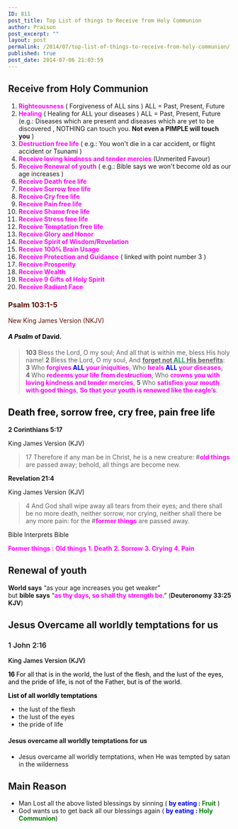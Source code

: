 ```yaml
---
ID: 811
post_title: Top List of things to Receive from Holy Communion
author: Praison
post_excerpt: ""
layout: post
permalink: /2014/07/top-list-of-things-to-receive-from-holy-communion/
published: true
post_date: 2014-07-06 21:03:59
---
```

<h2>Receive from Holy Communion</h2>
<ol>
	<li><span style="color: #ff00ff;"><strong>Righteousness</strong></span> ( Forgiveness of ALL sins ) ALL = Past, Present, Future</li>
	<li><span style="color: #ff00ff;"><strong>Healing</strong></span> ( Healing for ALL your diseases ) ALL = Past, Present, Future (e.g.: Diseases which are present and diseases which are yet to be discovered , NOTHING can touch you. <strong>Not even a PIMPLE will touch you</strong> )</li>
	<li><span style="color: #ff00ff;"><strong>Destruction free life</strong></span> ( e.g.: You won't die in a car accident, or flight accident or Tsunami )</li>
	<li><span style="color: #ff00ff;"><strong>Receive loving kindness and tender mercies</strong></span> (Unmerited Favour)</li>
	<li><span style="color: #ff00ff;"><strong>Receive Renewal of youth</strong></span> ( e.g.: Bible says we won't become old as our age increases )</li>
	<li><span style="color: #ff00ff;"><strong>Receive Death free life</strong></span></li>
	<li><span style="color: #ff00ff;"><strong>Receive Sorrow free life</strong></span></li>
	<li><span style="color: #ff00ff;"><strong>Receive Cry free life</strong></span></li>
	<li><span style="color: #ff00ff;"><strong>Receive Pain free life</strong></span></li>
	<li><span style="color: #ff00ff;"><strong>Receive Shame free life</strong></span></li>
	<li><span style="color: #ff00ff;"><strong>Receive Stress free life</strong></span></li>
	<li><span style="color: #ff00ff;"><strong>Receive Temptation free life</strong></span></li>
	<li><strong><span style="color: #ff00ff;">Receive Glory and Honor</span></strong></li>
	<li><span style="color: #ff00ff;"><strong>Receive Spirit of Wisdom/Revelation</strong></span></li>
	<li><span style="color: #ff00ff;"><strong>Receive 100% Brain Usage</strong></span></li>
	<li><span style="color: #ff00ff;"><strong>Receive Protection and Guidance</strong> </span>( linked with point number 3 )</li>
	<li><span style="color: #ff00ff;"><strong>Receive Prosperity</strong></span></li>
	<li><span style="color: #ff00ff;"><strong>Receive Wealth</strong></span></li>
	<li><span style="color: #ff00ff;"><strong>Receive 9 Gifts of Holy Spirit</strong></span></li>
	<li><span style="color: #ff00ff;"><strong>Receive Radiant Face</strong></span></li>
</ol>
<div class="heading passage-class-0" style="color: #5c1101;">
<h3>Psalm 103:1-5</h3>
<p class="txt-sm">New King James Version (NKJV)</p>

</div>
<div class="passage version-NKJV result-text-style-normal text-html " style="color: #000000;">
<h4 class="psalm-title"><span class="text Ps-103-1"><i>A Psalm</i> of David.</span></h4>
<div class="poetry">
<blockquote>
<p class="line"><span class="chapter-3"><span class="text Ps-103-1"><span class="chapternum" style="font-weight: bold;">103 </span>Bless the <span class="small-caps">Lord</span>, O my soul;</span></span>
<span class="text Ps-103-1">And all that is within me, bless His holy name!</span>
<span id="en-NKJV-15552" class="text Ps-103-2"><span class="versenum" style="font-weight: bold;">2 </span>Bless the <span class="small-caps">Lord</span>, O my soul,</span>
<span class="text Ps-103-2">And <span style="text-decoration: underline;"><strong>forget not <span style="color: #339966; text-decoration: underline;">ALL</span> His benefits</strong></span>:</span>
<span id="en-NKJV-15553" class="text Ps-103-3"><span class="versenum" style="font-weight: bold;">3 </span>Who <strong><span style="color: #ff00ff;">forgives <span style="color: #0000ff;">ALL</span> your iniquities</span></strong>,</span>
<span class="text Ps-103-3">Who <strong><span style="color: #ff00ff;">heals <span style="color: #0000ff;">ALL</span> your diseases</span></strong>,</span>
<span id="en-NKJV-15554" class="text Ps-103-4"><span class="versenum" style="font-weight: bold;">4 </span>Who <strong><span style="color: #ff00ff;">redeems your life from destruction</span></strong>,</span>
<span class="text Ps-103-4">Who <strong><span style="color: #ff00ff;">crowns you with loving kindness and tender mercies</span></strong>,</span>
<span id="en-NKJV-15555" class="text Ps-103-5"><span class="versenum" style="font-weight: bold;">5 </span>Who <strong><span style="color: #ff00ff;">satisfies your mouth with good </span><span style="color: #ff00ff;">things</span></strong>,</span>
<span class="text Ps-103-5"><strong><span style="color: #ff00ff;">So that your youth is renewed like the eagle’s</span></strong>.</span></p>
</blockquote>
<h2 class="line">Death free, sorrow free, cry free, pain free life</h2>
</div>
</div>
<span style="font-weight: bold;">2 Corinthians 5:17</span>

King James Version (KJV)
<blockquote>17 Therefore if any man be in Christ, he is a new creature: #<span style="color: #ff00ff;"><strong>old things</strong></span> are passed away; behold, all things are become new.</blockquote>
<span style="font-weight: bold;">Revelation 21:4</span>

King James Version (KJV)
<blockquote>4 And God shall wipe away all tears from their eyes; and there shall be no more death, neither sorrow, nor crying, neither shall there be any more pain: for the #<span style="color: #ff00ff;"><strong>former things</strong></span> are passed away.</blockquote>
Bible Interprets Bible

<span style="font-weight: bold; color: #ff00ff;">Former things : Old things</span>
<span style="color: #ff00ff;"><strong>1. Death</strong></span>
<span style="color: #ff00ff;"><strong>2. Sorrow</strong></span>
<span style="color: #ff00ff;"><strong>3. Crying</strong></span>
<span style="color: #ff00ff;"><strong>4. Pain</strong></span>
<h2>Renewal of youth</h2>
<div><span style="font-weight: bold;">World says</span><span style="font-style: inherit;"> “as your age increases you get weaker” </span></div>
<div>but <span style="font-weight: bold;">bible says</span> “<span style="color: #ff00ff;"><strong>as thy days, so shall thy strength be</strong></span>.” (<span style="font-weight: bold; font-style: inherit;">Deuteronomy 33:25 KJV</span>)</div>
<div></div>
<h2>Jesus Overcame all worldly temptations for us</h2>
<h3 class="passage-display" style="font-weight: 500; color: #000000;"><span class="passage-display-bcv">1 John 2:16</span></h3>
<p class="passage-display" style="font-weight: 500; color: #000000;"><span class="passage-display-version">King James Version (KJV)</span></p>
<p style="color: #000000;"><span id="en-KJV-30567" class="text 1John-2-16"><span class="versenum" style="font-weight: bold;">16 </span>For all that is in the world, the lust of the flesh, and the lust of the eyes, and the pride of life, is not of the Father, but is of the world.</span></p>
<p style="color: #000000;"><strong>List of all worldly temptations</strong></p>

<ul>
	<li>the lust of the flesh</li>
	<li>the lust of the eyes</li>
	<li>the pride of life</li>
</ul>
<h4>Jesus overcame all worldly temptations for us</h4>
<ul>
	<li>Jesus overcame all worldly temptations, when He was tempted by satan in the wilderness</li>
</ul>
<h2>Main Reason</h2>
<ul>
	<li>Man Lost all the above listed blessings by sinning ( <span style="color: #0000ff;"><strong>by eating : <span style="color: #008000;">Fruit</span></strong></span> )</li>
	<li>God wants us to get back all our blessings again ( <strong><span style="color: #0000ff;">by eating : <span style="color: #008000;">Holy Communion</span></span></strong>)</li>
</ul>